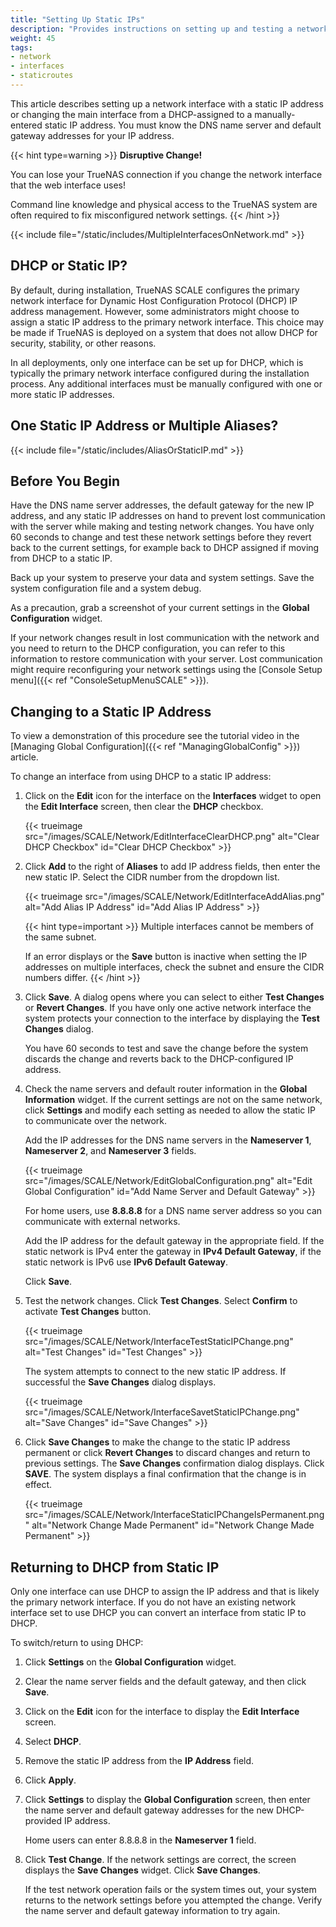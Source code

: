 ```yaml
---
title: "Setting Up Static IPs"
description: "Provides instructions on setting up and testing a network interface static IP address."
weight: 45
tags:
- network
- interfaces
- staticroutes
---
```


This article describes setting up a network interface with a static IP address or changing the main interface from a DHCP-assigned to a manually-entered static IP address.
You must know the DNS name server and default gateway addresses for your IP address.

{{< hint type=warning >}}
**Disruptive Change!**

You can lose your TrueNAS connection if you change the network interface that the web interface uses!

Command line knowledge and physical access to the TrueNAS system are often required to fix misconfigured network settings.
{{< /hint >}}

{{< include file="/static/includes/MultipleInterfacesOnNetwork.md" >}}

## DHCP or Static IP?
By default, during installation, TrueNAS SCALE configures the primary network interface for Dynamic Host Configuration Protocol (DHCP) IP address management.
However, some administrators might choose to assign a static IP address to the primary network interface.
This choice may be made if TrueNAS is deployed on a system that does not allow DHCP for security, stability, or other reasons.

In all deployments, only one interface can be set up for DHCP, which is typically the primary network interface configured during the installation process.
Any additional interfaces must be manually configured with one or more static IP addresses.

## One Static IP Address or Multiple Aliases?

{{< include file="/static/includes/AliasOrStaticIP.md" >}}

## Before You Begin
Have the DNS name server addresses, the default gateway for the new IP address, and any static IP addresses on hand to prevent lost communication with the server while making and testing network changes.
You have only 60 seconds to change and test these network settings before they revert back to the current settings, for example back to DHCP assigned if moving from DHCP to a static IP.

Back up your system to preserve your data and system settings. Save the system configuration file and a system debug.

As a precaution, grab a screenshot of your current settings in the **Global Configuration** widget.

If your network changes result in lost communication with the network and you need to return to the DHCP configuration, you can refer to this information to restore communication with your server.
Lost communication might require reconfiguring your network settings using the [Console Setup menu]({{< ref "ConsoleSetupMenuSCALE" >}}).

## Changing to a Static IP Address
To view a demonstration of this procedure see the tutorial video in the [Managing Global Configuration]({{< ref "ManagingGlobalConfig" >}}) article.

To change an interface from using DHCP to a static IP address:

1. Click on the **Edit** icon for the interface on the **Interfaces** widget to open the **Edit Interface** screen, then clear the **DHCP** checkbox.

   {{< trueimage src="/images/SCALE/Network/EditInterfaceClearDHCP.png" alt="Clear DHCP Checkbox" id="Clear DHCP Checkbox" >}}

2. Click **Add** to the right of **Aliases** to add IP address fields, then enter the new static IP. Select the CIDR number from the dropdown list.

   {{< trueimage src="/images/SCALE/Network/EditInterfaceAddAlias.png" alt="Add Alias IP Address" id="Add Alias IP Address" >}}

   {{< hint type=important >}}
   Multiple interfaces cannot be members of the same subnet.

   If an error displays or the **Save** button is inactive when setting the IP addresses on multiple interfaces, check the subnet and ensure the CIDR numbers differ.
   {{< /hint >}}

3. Click **Save**.
   A dialog opens where you can select to either **Test Changes** or **Revert Changes**.
   If you have only one active network interface the system protects your connection to the interface by displaying the **Test Changes** dialog.

   You have 60 seconds to test and save the change before the system discards the change and reverts back to the DHCP-configured IP address.

4. Check the name servers and default router information in the **Global Information** widget.
   If the current settings are not on the same network, click **Settings** and modify each setting as needed to allow the static IP to communicate over the network.

   Add the IP addresses for the DNS name servers in the **Nameserver 1**, **Nameserver 2**, and **Nameserver 3** fields.

   {{< trueimage src="/images/SCALE/Network/EditGlobalConfiguration.png" alt="Edit Global Configuration" id="Add Name Server and Default Gateway" >}}

   For home users, use **8.8.8.8** for a DNS name server address so you can communicate with external networks.

   Add the IP address for the default gateway in the appropriate field.
   If the static network is IPv4 enter the gateway in **IPv4 Default Gateway**, if the static network is IPv6 use **IPv6 Default Gateway**.

   Click **Save**.

5. Test the network changes. Click **Test Changes**. Select **Confirm** to activate **Test Changes** button.

   {{< trueimage src="/images/SCALE/Network/InterfaceTestStaticIPChange.png" alt="Test Changes" id="Test Changes" >}}

   The system attempts to connect to the new static IP address. If successful the **Save Changes** dialog displays.

   {{< trueimage src="/images/SCALE/Network/InterfaceSavetStaticIPChange.png" alt="Save Changes" id="Save Changes" >}}

6. Click **Save Changes** to make the change to the static IP address permanent or click **Revert Changes** to discard changes and return to previous settings.
   The **Save Changes** confirmation dialog displays. Click **SAVE**. The system displays a final confirmation that the change is in effect.

   {{< trueimage src="/images/SCALE/Network/InterfaceStaticIPChangeIsPermanent.png" alt="Network Change Made Permanent" id="Network Change Made Permanent" >}}

## Returning to DHCP from Static IP
Only one interface can use DHCP to assign the IP address and that is likely the primary network interface.
If you do not have an existing network interface set to use DHCP you can convert an interface from static IP to DHCP.

To switch/return to using DHCP:

1. Click **Settings** on the **Global Configuration** widget.

2. Clear the name server fields and the default gateway, and then click **Save**.

3. Click on the **Edit** icon for the interface to display the **Edit Interface** screen.

4. Select **DHCP**.

5. Remove the static IP address from the **IP Address** field.

6. Click **Apply**.

7. Click **Settings** to display the **Global Configuration** screen, then enter the name server and default gateway addresses for the new DHCP-provided IP address.

   Home users can enter 8.8.8.8 in the **Nameserver 1** field.

8. Click **Test Change**. If the network settings are correct, the screen displays the **Save Changes** widget. Click **Save Changes**.

   If the test network operation fails or the system times out, your system returns to the network settings before you attempted the change.
   Verify the name server and default gateway information to try again.
